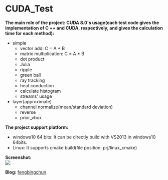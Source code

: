 # CUDA_Test
**The main role of the project: CUDA 8.0's usage(each test code gives the implementation of C ++ and CUDA, respectively, and gives the calculation time for each method):**
- simple
	- vector add: C = A + B
	- matrix multiplication: C = A * B
	- dot product
	- Julia
	- ripple
	- green ball
	- ray tracking
	- heat conduction
	- calculate histogram
	- streams' usage
- layer(approximate)
	- channel normalize(mean/standard deviation)
	- reverse
	- prior_vbox

**The project support platform:**
- windows10 64 bits: It can be directly build with VS2013 in windows10 64bits.
- Linux: It supports cmake build(file position: prj/linux_cmake)

**Screenshot:**  
![](https://github.com/fengbingchun/CUDA_Test/blob/master/prj/x86_x64_vc12/Screenshot.png)

**Blog:** [fengbingchun](http://blog.csdn.net/fengbingchun/article/category/1531463)